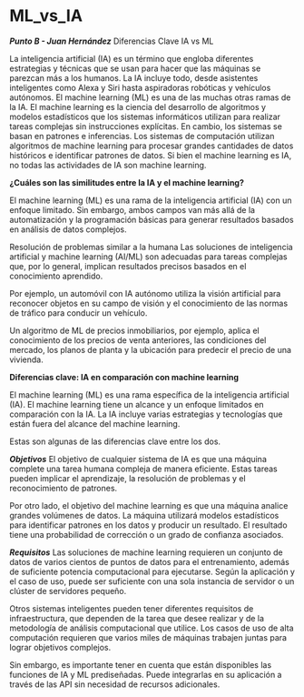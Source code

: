 # ML_vs_IA

**_Punto B - Juan Hernández_**
Diferencias Clave IA vs ML

La inteligencia artificial (IA) es un término que engloba diferentes estrategias y técnicas que se usan 
para hacer que las máquinas se parezcan más a los humanos. La IA incluye todo, desde asistentes 
inteligentes como Alexa y Siri hasta aspiradoras robóticas y vehículos autónomos. El machine learning 
(ML) es una de las muchas otras ramas de la IA. El machine learning es la ciencia del desarrollo de 
algoritmos y modelos estadísticos que los sistemas informáticos utilizan para realizar tareas complejas 
sin instrucciones explícitas. En cambio, los sistemas se basan en patrones e inferencias. Los sistemas 
de computación utilizan algoritmos de machine learning para procesar grandes cantidades de datos 
históricos e identificar patrones de datos. Si bien el machine learning es IA, no todas las actividades 
de IA son machine learning.

**¿Cuáles son las similitudes entre la IA y el machine learning?**

El machine learning (ML) es una rama de la inteligencia artificial (IA) con un enfoque limitado. Sin 
embargo, ambos campos van más allá de la automatización y la programación básicas para generar 
resultados basados en análisis de datos complejos.

Resolución de problemas similar a la humana
Las soluciones de inteligencia artificial y machine learning (AI/ML) son adecuadas para tareas 
complejas que, por lo general, implican resultados precisos basados en el conocimiento aprendido.

Por ejemplo, un automóvil con IA autónomo utiliza la visión artificial para reconocer objetos en su 
campo de visión y el conocimiento de las normas de tráfico para conducir un vehículo.

Un algoritmo de ML de precios inmobiliarios, por ejemplo, aplica el conocimiento de los precios de 
venta anteriores, las condiciones del mercado, los planos de planta y la ubicación para predecir el 
precio de una vivienda.

**Diferencias clave: IA en comparación con machine learning**

El machine learning (ML) es una rama específica de la inteligencia artificial (IA). El machine learning 
tiene un alcance y un enfoque limitados en comparación con la IA. La IA incluye varias estrategias y 
tecnologías que están fuera del alcance del machine learning.

Estas son algunas de las diferencias clave entre los dos.

**_Objetivos_**
El objetivo de cualquier sistema de IA es que una máquina complete una tarea humana compleja de manera 
eficiente. Estas tareas pueden implicar el aprendizaje, la resolución de problemas y el reconocimiento 
de patrones.

Por otro lado, el objetivo del machine learning es que una máquina analice grandes volúmenes de datos. 
La máquina utilizará modelos estadísticos para identificar patrones en los datos y producir un 
resultado. El resultado tiene una probabilidad de corrección o un grado de confianza asociados.

**_Requisitos_**
Las soluciones de machine learning requieren un conjunto de datos de varios cientos de puntos de datos 
para el entrenamiento, además de suficiente potencia computacional para ejecutarse. Según la aplicación 
y el caso de uso, puede ser suficiente con una sola instancia de servidor o un clúster de servidores 
pequeño.

Otros sistemas inteligentes pueden tener diferentes requisitos de infraestructura, que dependen de la 
tarea que desee realizar y de la metodología de análisis computacional que utilice. Los casos de uso de 
alta computación requieren que varios miles de máquinas trabajen juntas para lograr objetivos complejos.

Sin embargo, es importante tener en cuenta que están disponibles las funciones de IA y ML prediseñadas. 
Puede integrarlas en su aplicación a través de las API sin necesidad de recursos adicionales.
